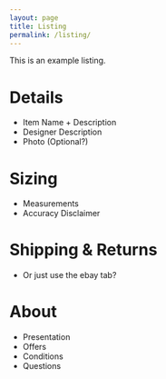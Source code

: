 ```yaml
---
layout: page
title: Listing
permalink: /listing/
---
```


This is an example listing.

# Details
* Item Name + Description
* Designer Description
* Photo (Optional?)

# Sizing
* Measurements
* Accuracy Disclaimer

# Shipping & Returns
* Or just use the ebay tab?

# About
* Presentation
* Offers
* Conditions
* Questions
